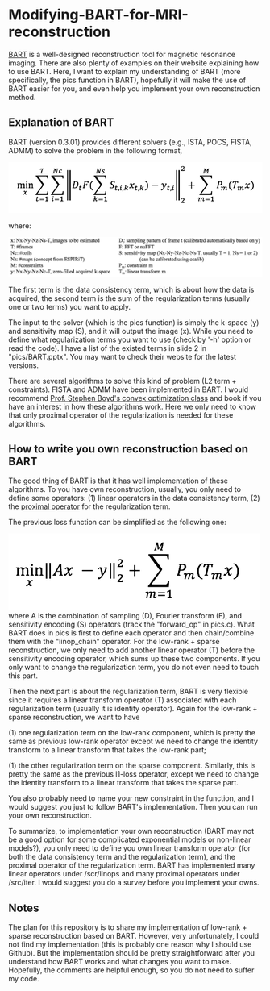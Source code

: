# Modifying-BART-for-MRI-reconstruction

[BART](https://mrirecon.github.io/bart/) is a well-designed reconstruction tool for magnetic resonance imaging. There are also plenty of examples on their website explaining how to use BART. Here, I want to explain my understanding of BART (more specifically, the pics function in BART), hopefully it will make the use of BART easier for you, and even help you implement your own reconstruction method. 



## Explanation of BART
BART (version 0.3.01) provides different solvers (e.g., ISTA, POCS, FISTA, ADMM) to solve the problem in the following format,

<div align="left">
  <img = src="pics/fig1.png" width=“50px” />
</div>

where:
<div align="left">
  <img = src="pics/fig3.png" width=“50px” />
</div>

The first term is the data consistency term, which is about how the data is acquired, the second term is the sum of the regularization terms (usually one or two terms) you want to apply. 

The input to the solver (which is the pics function) is simply the k-space (y) and sensitivity map (S), and it will output the image (x). While you need to define what regularization terms you want to use (check by '-h' option or read the code). I have a list of the existed terms in slide 2 in "pics/BART.pptx". You may want to check their website for the latest versions.

There are several algorithms to solve this kind of problem (L2 term + constraints). FISTA and ADMM have been implemented in BART. I would recommend [Prof. Stephen Boyd's convex optimization class](http://web.stanford.edu/class/ee364a/) and book if you have an interest in how these algorithms work. Here we only need to know that only proximal operator of the regularization is needed for these algorithms.

## How to write you own reconstruction based on BART
The good thing of BART is that it has well implementation of these algorithms. To you have own reconstruction, usually, you only need to define some operators: (1) linear operators in the data consistency term, (2) the [proximal operator](https://en.wikipedia.org/wiki/Proximal_operator) for the regularization term. 

The previous loss function can be simplified as the following one:
<div align="left">
  <img = src="pics/fig2.png" width=“50px” />
</div>
where A is the combination of sampling (D), Fourier transform (F), and sensitivity encoding (S) operators (track the "forward_op" in pics.c). What BART does in pics is first to define each operator and then chain/combine them with the "linop_chain" operator. For the low-rank + sparse reconstruction, we only need to add another linear operator (T) before the sensitivity encoding operator, which sums up these two components. If you only want to change the regularization term, you do not even need to touch this part. 

Then the next part is about the regularization term, BART is very flexible since it requires a linear transform operator (T) associated with each regularization term (usually it is identity operator). Again for the low-rank + sparse reconstruction, we want to have 

(1) one regularization term on the low-rank component, which is pretty the same as previous low-rank operator except we need to change the identity transform to a linear transform that takes the low-rank part;

(1) the other regularization term on the sparse component. Similarly, this is pretty the same as the previous l1-loss operator, except we need to change the identity transform to a linear transform that takes the sparse part.

You also probably need to name your new constraint in the function, and I would suggest you just to follow BART's implementation. Then you can run your own reconstruction. 

To summarize, to implementation your own reconstruction (BART may not be a good option for some complicated exponential models or non-linear models?), you only need to define you own linear transform operator (for both the data consistency term and the regularization term), and the proximal operator of the regularization term. BART has implemented many linear operators under /scr/linops and many proximal operators under /src/iter. I would suggest you do a survey before you implement your owns.

## Notes
The plan for this repository is to share my implementation of low-rank + sparse reconstruction based on BART. However, very unfortunately, I could not find my implementation (this is probably one reason why I should use Github). But the implementation should be pretty straightforward after you understand how BART works and what changes you want to make. Hopefully, the comments are helpful enough, so you do not need to suffer my code. 
